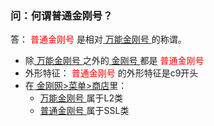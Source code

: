 ### 问：何谓普通金刚号？
答：<font color="Red"> 普通金刚号 </font>是相对[ 万能金刚号 ](https://a2zitpro.github.io/web/万能金刚号)的称谓。
- 除[ 万能金刚号 ](https://a2zitpro.github.io/web/万能金刚号)之外的[ 金刚号 ](https://a2zitpro.github.io/web/金刚号)都是<font color="Red"> 普通金刚号 </font>
- 外形特征：<font color="Red"> 普通金刚号 </font>的外形特征是c9开头
- 在[ 金刚网>菜单>商店](https://atozitpro.net/shop)里：
  - [ 万能金刚号 ](https://a2zitpro.github.io/web/万能金刚号)属于L2类
  - [ 普通金刚号 ](https://a2zitpro.github.io/web/普通金刚号)属于SSL类

 
